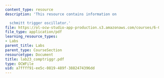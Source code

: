 ```yaml
---
content_type: resource
description: 'This resource contains information on

  schmitt trigger oscillator.'
file: https://ol-ocw-studio-app-production.s3.amazonaws.com/courses/6-071j-introduction-to-electronics-signals-and-measurement-spring-2006/a7ffff91ee5c0819489f3882474396dd_lab23_comptriggr.pdf
file_type: application/pdf
learning_resource_types:
- Labs
parent_title: Labs
parent_type: CourseSection
resourcetype: Document
title: lab23_comptriggr.pdf
type: OCWFile
uid: a7ffff91-ee5c-0819-489f-3882474396dd
---
```

